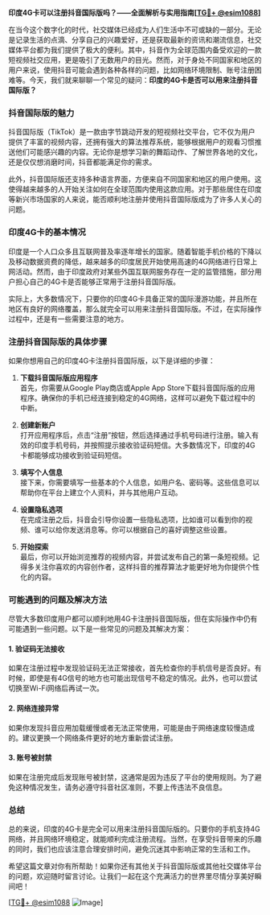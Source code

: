 **印度4G卡可以注册抖音国际版吗？——全面解析与实用指南[[TG💪+ @esim1088](https://t.me/s/esim1088)]**

在当今这个数字化的时代，社交媒体已经成为人们生活中不可或缺的一部分。无论是记录生活的点滴、分享自己的兴趣爱好，还是获取最新的资讯和潮流信息，社交媒体平台都为我们提供了极大的便利。其中，抖音作为全球范围内备受欢迎的一款短视频社交应用，更是吸引了无数用户的目光。然而，对于身处不同国家和地区的用户来说，使用抖音可能会遇到各种各样的问题，比如网络环境限制、账号注册困难等。今天，我们就来聊聊一个常见的疑问：**印度的4G卡是否可以用来注册抖音国际版？**

### 抖音国际版的魅力

抖音国际版（TikTok）是一款由字节跳动开发的短视频社交平台，它不仅为用户提供了丰富的视频内容，还拥有强大的算法推荐系统，能够根据用户的观看习惯推送他们可能感兴趣的内容。无论你是想学习新的舞蹈动作、了解世界各地的文化，还是仅仅想消磨时间，抖音都能满足你的需求。

此外，抖音国际版还支持多种语言界面，方便来自不同国家和地区的用户使用。这使得越来越多的人开始关注如何在全球范围内使用这款应用。对于那些居住在印度等新兴市场国家的人来说，能否顺利地注册并使用抖音国际版成为了许多人关心的问题。

### 印度4G卡的基本情况

印度是一个人口众多且互联网普及率逐年增长的国家。随着智能手机价格的下降以及移动数据资费的降低，越来越多的印度居民开始使用高速的4G网络进行日常上网活动。然而，由于印度政府对某些外国互联网服务存在一定的监管措施，部分用户担心自己的4G卡是否能够正常用于注册抖音国际版。

实际上，大多数情况下，只要你的印度4G卡具备正常的国际漫游功能，并且所在地区有良好的网络覆盖，那么就完全可以用来注册抖音国际版。不过，在实际操作过程中，还是有一些需要注意的地方。

### 注册抖音国际版的具体步骤

如果你想用自己的印度4G卡注册抖音国际版，以下是详细的步骤：

1. **下载抖音国际版应用程序**  
   首先，你需要从Google Play商店或Apple App Store下载抖音国际版的应用程序。确保你的手机已经连接到稳定的4G网络，这样可以避免下载过程中的中断。

2. **创建新账户**  
   打开应用程序后，点击“注册”按钮，然后选择通过手机号码进行注册。输入有效的印度手机号码，并按照提示接收验证码短信。大多数情况下，印度的4G卡都能够成功接收到验证码短信。

3. **填写个人信息**  
   接下来，你需要填写一些基本的个人信息，如用户名、密码等。这些信息可以帮助你在平台上建立个人资料，并与其他用户互动。

4. **设置隐私选项**  
   在完成注册之后，抖音会引导你设置一些隐私选项，比如谁可以看到你的视频、谁可以给你发送消息等。你可以根据自己的喜好调整这些设置。

5. **开始探索**  
   最后，你可以开始浏览推荐的视频内容，并尝试发布自己的第一条短视频。记得多关注你喜欢的内容创作者，这样抖音的推荐算法才能更好地为你提供个性化的内容。

### 可能遇到的问题及解决方法

尽管大多数印度用户都可以顺利地用4G卡注册抖音国际版，但在实际操作中仍有可能遇到一些问题。以下是一些常见的问题及其解决方案：

#### 1. 验证码无法接收
如果在注册过程中发现验证码无法正常接收，首先检查你的手机信号是否良好。有时候，即使是有4G信号的地方也可能出现信号不稳定的情况。此外，也可以尝试切换至Wi-Fi网络后再试一次。

#### 2. 网络连接异常
如果你发现抖音应用加载缓慢或者无法正常使用，可能是由于网络速度较慢造成的。建议更换一个网络条件更好的地方重新尝试注册。

#### 3. 账号被封禁
如果在注册完成后发现账号被封禁，这通常是因为违反了平台的使用规则。为了避免这种情况发生，请务必遵守抖音社区准则，不要上传违法不良信息。

### 总结

总的来说，印度的4G卡是完全可以用来注册抖音国际版的。只要你的手机支持4G网络，并且网络环境稳定，就能顺利完成注册流程。当然，在享受抖音带来的乐趣的同时，我们也应该注意合理安排时间，避免沉迷其中影响正常的生活和工作。

希望这篇文章对你有所帮助！如果你还有其他关于抖音国际版或其他社交媒体平台的问题，欢迎随时留言讨论。让我们一起在这个充满活力的世界里尽情分享美好瞬间吧！

[[TG💪+ @esim1088](https://t.me/s/esim1088) ![Image](https://i.postimg.cc/4NQfJmqS/Snipaste-2025-05-13-00-14-12.png)]